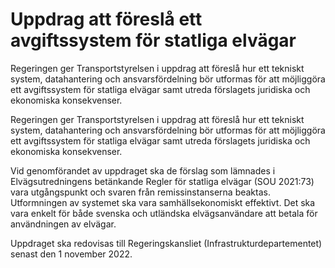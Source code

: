 # Uppdrag att föreslå ett avgiftssystem för statliga elvägar

Regeringen ger Transportstyrelsen i uppdrag att föreslå hur ett tekniskt system, datahantering och ansvarsfördelning bör utformas för att möjliggöra ett avgiftssystem för statliga elvägar samt utreda förslagets juridiska och ekonomiska konsekvenser.

Regeringen ger Transportstyrelsen i uppdrag att föreslå hur ett tekniskt system, datahantering och ansvarsfördelning bör utformas för att möjliggöra ett avgiftssystem för statliga elvägar samt utreda förslagets juridiska och ekonomiska konsekvenser.

Vid genomförandet av uppdraget ska de förslag som lämnades i Elvägsutredningens betänkande Regler för statliga elvägar (SOU 2021:73) vara utgångspunkt och svaren från remissinstanserna beaktas. Utformningen av systemet ska vara samhällsekonomiskt effektivt. Det ska vara enkelt för både svenska och utländska elvägsanvändare att
betala för användningen av elvägar.

Uppdraget ska redovisas till Regeringskansliet (Infrastrukturdepartementet) senast den 1 november 2022.
